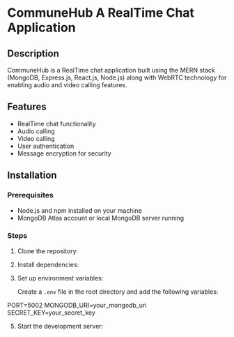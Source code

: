 # CommuneHub A RealTime Chat Application

## Description

CommuneHub is a RealTime chat application built using the MERN stack (MongoDB, Express.js, React.js, Node.js) along with WebRTC technology for enabling audio and video calling features.

## Features

- RealTime chat functionality
- Audio calling
- Video calling
- User authentication
- Message encryption for security

## Installation

### Prerequisites

- Node.js and npm installed on your machine
- MongoDB Atlas account or local MongoDB server running

### Steps

1. Clone the repository:
   
2. Install dependencies:

3. Set up environment variables:

   Create a `.env` file in the root directory and add the following variables:

PORT=5002
MONGODB_URI=your_mongodb_uri
SECRET_KEY=your_secret_key

5. Start the development server:




